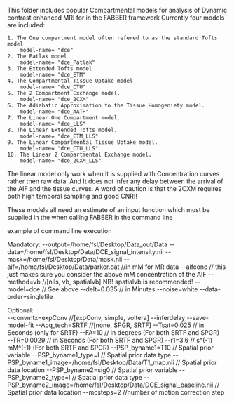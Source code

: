 This folder includes popular Compartmental models for analysis of Dynamic contrast enhanced MRI for in the FABBER framework
Currently four models are included:

    1. The One compartment model often refered to as the standard Tofts model 
        model-name= "dce"
    2. The Patlak model
        model-name= "dce_Patlak"
    3. The Extended Tofts model
        model-name= "dce_ETM"
    4. The Compartmental Tissue Uptake model
        model-name= "dce_CTU"
    5. The 2 Compartment Exchange model.
        model-name= "dce_2CXM"
    6. The Adiabatic Approximation to the Tissue Homogeniety model.
        model-name= "dce_AATH"
    7. The Linear One Compartment model.
        model-name= "dce_LLS"
    8. The Linear Extended Tofts model.
        model-name= "dce_ETM_LLS"
    9. The Linear Compartmental Tissue Uptake model.
        model-name= "dce_CTU_LLS"
    10. The Linear 2 Compartmental Exchange model.
        model-name= "dce_2CXM_LLS"

The linear model only work when it is supplied with Concentration curves rather then raw data. And It does not infer any delay between the arrival of the AIF and the tissue curves. A word of caution is that the 2CXM requires both high temporal sampling and good CNR!!
    
These models all need an estimate of an input function which must be supplied in the when calling FABBER in the command line

example of command line execution

Mandatory:
    --output=/home/fsl/Desktop/Data_out/Data
    --data=/home/fsl/Desktop/Data/DCE_signal_intensity.nii
    --mask=/home/fsl/Desktop/Data/mask.nii
    --aif=/home/fsl/Desktop/Data/parker.dat  //in mM for MR data
    --aifconc  // this just makes sure you consider the above mM concentration of the AIF 
    --method=vb       //[nlls, vb, spatialvb]   NB! spatialvb is recommended!
    --model=dce       // See above
    --delt=0.035      // in Minutes
    --noise=white
    --data-order=singlefile
    
Optional:    
    --convmtx=expConv //[expConv, simple,  voltera]
    --inferdelay
    --save-model-fit
    --Acq_tech=SRTF   //[none, SPGR, SRTF] 
    --Tsat=0.025      // in Seconds (only for SRTF) 
    --FA=10           // in degrees (For both SRTF and SPGR)   
    --TR=0.0029       // in Seconds (For both SRTF and SPGR)
    --r1=3.6          // s^(-1) mM^(-1) (For both SRTF and SPGR)
    --PSP_byname1=T10 // Spatial prior variable
    --PSP_byname1_type=I // Spatial prior data type
    --PSP_byname1_image=/home/fsl/Desktop/Data/T1_map.nii // Spatial prior data location
    --PSP_byname2=sig0  // Spatial prior variable
    --PSP_byname2_type=I // Spatial prior data type
    --PSP_byname2_image=/home/fsl/Desktop/Data/DCE_signal_baseline.nii  // Spatial prior data location
    --mcsteps=2     //number of motion correction step